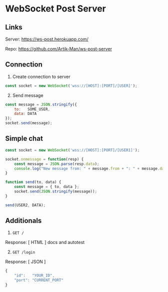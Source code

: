 # WebSocket Post Server

## Links
Server:
https://ws-post.herokuapp.com/

Repo:
https://github.com/Artik-Man/ws-post-server

## Connection
1. Create connection to server
```javascript
const socket = new WebSocket('wss://[HOST]:[PORT]/[USER]');
```
2. Send message
```javascript
const message = JSON.stringify({
    to:   SOME_USER,
    data: DATA
});
socket.send(message);
```

## Simple chat
```javascript
const socket = new WebSocket('wss://[HOST]:[PORT]/[USER1]');

socket.onmessage = function(resp) {
    const message = JSON.parse(resp.data);
    console.log("New message from: " + message.from + ": " + message.data);
}

function send(to, data) {
    const message = { to, data };
    socket.send(JSON.stringify(message));
}

send(USER2, DATA);
```

## Additionals
1. `GET /` 

Response: [ HTML ] docs and autotest

2. `GET /login`

Response: [ JSON ] 
```javascript
{
    "id":   "YOUR_ID",
    "port": "CURRENT_PORT"
}
```